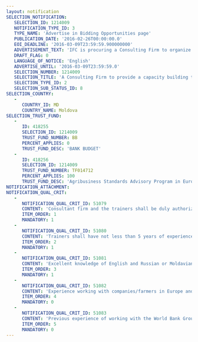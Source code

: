 ```yaml
---
layout: notification
SELECTION_NOTIFICATION: 
   SELECTION_ID: 1214009
   NOTIFICATION_TYPE_ID: 3
   TYPE_NAME: 'Advertise in Bidding Opportunities page'
   PUBLICATION_DATE: '2016-02-26T00:00:00.0'
   EOI_DEADLINE: '2016-03-09T23:59:59.900000000'
   ADVERTISEMENT_TEXT: 'IFC is procuring a Consulting Firm to organize and deliver one two-day capacity building training workshop for up to 15 participants about the Standard of Good Agricultural Practice, GLOBALG.A.P. Version 5 for fruit and vegetables in Moldova. The workshop will cover GLOBALG.A.P. General regulations, All farm base, Farm management (soil, water and inputs), Documentation, and Staff Training modules and will be conducted with use of case studies to facilitate the learning. The content of the workshop should reflect the needs of local market participants, which have limited knowledge and experience in GLOBALG.A.P.'
   DRAFT_FLAG: 0
   LANGUAGE_OF_NOTICE: 'English'
   ADVERTISE_UNTIL: '2016-03-09T23:59:59.0'
   SELECTION_NUMBER: 1214009
   SELECTION_TITLE: 'A Consulting Firm to provide a capacity building training workshop on GLOBALG.A.P. for fruit and vegetables in Moldova.'
   SELECTION_TYPE_ID: 2
   SELECTION_SUB_STATUS_ID: 8
SELECTION_COUNTRY: 
   - 
      COUNTRY_ID: MD
      COUNTRY_NAME: Moldova
SELECTION_TRUST_FUND: 
   - 
      ID: 418255
      SELECTION_ID: 1214009
      TRUST_FUND_NUMBER: BB
      PERCENT_APPLIES: 0
      TRUST_FUND_DESC: 'BANK BUDGET'
   - 
      ID: 418256
      SELECTION_ID: 1214009
      TRUST_FUND_NUMBER: TF014712
      PERCENT_APPLIES: 100
      TRUST_FUND_DESC: 'Agribusiness Standards Advisory Program in Europe & Central Asia'
NOTIFICATION_ATTACHMENT: 
NOTIFICATION_QUAL_CRIT: 
   - 
      NOTIFICATION_QUAL_CRIT_ID: 51079
      CONTENT: 'Consultant firm and the trainers shall be duly authorized to deliver GLOBALG.A.P. training.'
      ITEM_ORDER: 1
      MANDATORY: 1
   - 
      NOTIFICATION_QUAL_CRIT_ID: 51080
      CONTENT: 'Trainers shall have not less than 5 years of experience with GLOBALG.A.P. as a consultant, auditor and/or trainer.'
      ITEM_ORDER: 2
      MANDATORY: 1
   - 
      NOTIFICATION_QUAL_CRIT_ID: 51081
      CONTENT: 'Excellent knowledge of English and Russian or Moldavian/Romanian.'
      ITEM_ORDER: 3
      MANDATORY: 1
   - 
      NOTIFICATION_QUAL_CRIT_ID: 51082
      CONTENT: 'Experience working with companies/farmers in Europe and Central Asia preferable.'
      ITEM_ORDER: 4
      MANDATORY: 0
   - 
      NOTIFICATION_QUAL_CRIT_ID: 51083
      CONTENT: 'Previous experience of working with the World Bank Group.'
      ITEM_ORDER: 5
      MANDATORY: 0
---
```

